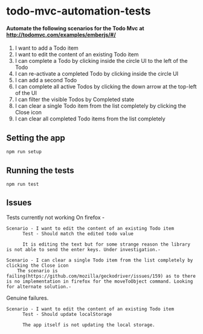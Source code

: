 # todo-mvc-automation-tests
#### Automate the following scenarios for the Todo Mvc at http://todomvc.com/examples/emberjs/#/

1. I want to add a Todo item
2. I want to edit the content of an existing Todo item
3. I can complete a Todo by clicking inside the circle UI to the left of the Todo
4. I can re-activate a completed Todo by clicking inside the circle UI
5. I can add a second Todo
6. I can complete all active Todos by clicking the down arrow at the top-left of the UI
7. I can filter the visible Todos by Completed state
8. I can clear a single Todo item from the list completely by clicking the Close icon
9. I can clear all completed Todo items from the list completely

## Setting the app
```shell
npm run setup
```

## Running the tests
```shell
npm run test
```

## Issues
Tests currently not working
  On firefox -

    Scenario - I want to edit the content of an existing Todo item
          Test - Should match the edited todo value

          It is editing the text but for some strange reason the library is not able to send the enter keys. Under investigation.- 

    Scenario - I can clear a single Todo item from the list completely by clicking the Close icon
        The scenario is failing(https://github.com/mozilla/geckodriver/issues/159) as to there is no implementation in firefox for the moveToObject command. Looking for alternate solution.- 

Genuine failures.

    Scenario - I want to edit the content of an existing Todo item
          Test - Should update localStorage

          The app itself is not updating the local storage.
